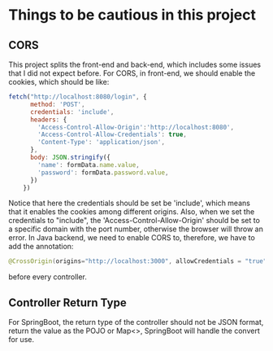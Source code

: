 # Things to be cautious in this project

## CORS
This project splits the front-end and back-end, which includes some issues that I did not expect before. For CORS, in front-end, we should enable the cookies, which should be like:
```javascript
fetch("http://localhost:8080/login", {
      method: 'POST',
      credentials: 'include',
      headers: {
        'Access-Control-Allow-Origin':'http://localhost:8080',
        'Access-Control-Allow-Credentials': true,
        'Content-Type': 'application/json',
      },
      body: JSON.stringify({
        'name': formData.name.value,
        'password': formData.password.value,
      })
    })
```
Notice that here the credentials should be set be 'include', which means that it enables the cookies among different origins. Also, when we set the credentials to "include", the 'Access-Control-Allow-Origin' should be set to a specific domain with the port number, otherwise the browser will throw an error.
In Java backend, we need to enable CORS to, therefore, we have to add the annotation:
```java
@CrossOrigin(origins="http://localhost:3000", allowCredentials = "true")
```
before every controller.

## Controller Return Type
For SpringBoot, the return type of the controller should not be JSON format, return the value as the POJO or Map<>, SpringBoot will handle the convert for use.